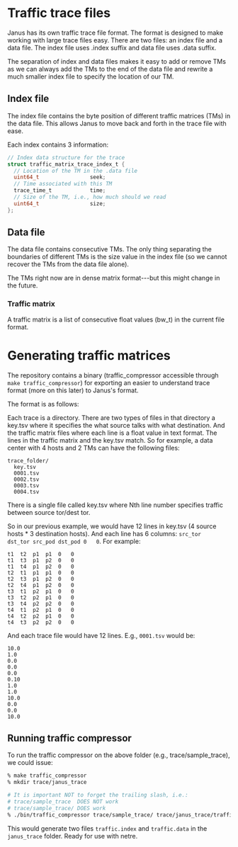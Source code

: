 # Traffic trace files

Janus has its own traffic trace file format.  The format is designed to make
working with large trace files easy.  There are two files: an index file and a
data file.  The index file uses .index suffix and data file uses .data suffix.

The separation of index and data files makes it easy to add or remove TMs as we
can always add the TMs to the end of the data file and rewrite a much smaller
index file to specify the location of our TM.

## Index file
The index file contains the byte position of different traffic matrices (TMs) in
the data file.  This allows Janus to move back and forth in the trace file with
ease.

Each index contains 3 information:

```c
// Index data structure for the trace
struct traffic_matrix_trace_index_t {
  // Location of the TM in the .data file
  uint64_t                seek;
  // Time associated with this TM
  trace_time_t            time;
  // Size of the TM, i.e., how much should we read
  uint64_t                size;
};
```

## Data file
The data file contains consecutive TMs.  The only thing separating the
boundaries of different TMs is the size value in the index file (so we cannot
recover the TMs from the data file alone). 

The TMs right now are in dense matrix format---but this might change in the
future.

### Traffic matrix

A traffic matrix is a list of consecutive float values (bw_t) in the current
file format.


# Generating traffic matrices
The repository contains a binary (traffic_compressor accessible through `make
traffic_compressor`) for exporting an easier to understand trace format (more on
this later) to Janus's format.

The format is as follows:

Each trace is a directory.  There are two types of files in that directory a
key.tsv where it specifies the what source talks with what destination.  And the
traffic matrix files where each line is a float value in text format.  The lines
in the traffic matrix and the key.tsv match.  So for example, a data center with
4 hosts and 2 TMs can have the following files:

```
trace_folder/
  key.tsv
  0001.tsv
  0002.tsv
  0003.tsv
  0004.tsv
``` 

There is a single file called key.tsv where Nth line number specifies traffic
between source tor/dest tor.

So in our previous example, we would have 12 lines in key.tsv (4 source hosts *
3	destination	hosts). And each line has 6 columns: `src_tor	dst_tor	src_pod
dst_pod	0	0`.  For example:

```
t1	t2	p1	p1	0	0
t1	t3	p1	p2	0	0
t1	t4	p1	p2	0	0
t2	t1	p1	p1	0	0
t2	t3	p1	p2	0	0
t2	t4	p1	p2	0	0
t3	t1	p2	p1	0	0
t3	t2	p2	p1	0	0
t3	t4	p2	p2	0	0
t4	t1	p2	p1	0	0
t4	t2	p2	p1	0	0
t4	t3	p2	p2	0	0
```

And each trace file would have 12 lines.  E.g., `0001.tsv` would be:
```
10.0
1.0
0.0
0.0
0.0
0.10
1.0
1.0
10.0
0.0
0.0
10.0
```

## Running traffic compressor
To run the traffic compressor on the above folder (e.g., trace/sample_trace), we could issue:
```bash
% make traffic_compressor
% mkdir trace/janus_trace

# It is important NOT to forget the trailing slash, i.e.:
# trace/sample_trace  DOES NOT work
# trace/sample_trace/ DOES work
% ./bin/traffic_compressor trace/sample_trace/ trace/janus_trace/traffic
```

This would generate two files `traffic.index` and `traffic.data` in the
`janus_trace` folder.  Ready for use with netre.
